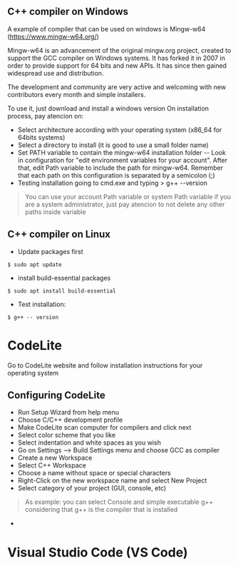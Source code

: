 ## C++ compiler on Windows

A example of compiler that can be used on windows is Mingw-w64 (https://www.mingw-w64.org/)

Mingw-w64 is an advancement of the original mingw.org project, created to support the GCC compiler on Windows systems. It has forked it in 2007 in order to provide support for 64 bits and new APIs. It has since then gained widespread use and distribution.

The development and community are very active and welcoming with new contributors every month and simple installers.

To use it, just download and install a windows version
On installation process, pay atencion on: 
- Select architecture according with your operating system (x86_64 for 64bits systems)
- Select a directory to install (it is good to use a small folder name)
- Set PATH variable to contain the mingw-w64 installation folder
-- Look in configuration for "edit environment variables for your account". After that, edit Path variable to include the path for mingw-w64. Remember that each path on this configuration is separated by a semicolon (;)
- Testing installation going to cmd.exe and typing > g++ --version

> You can use your account Path variable or system Path variable if you are a system administrator, just pay atencion to not delete any other paths inside variable

## C++ compiler on Linux
- Update packages first
```console
$ sudo apt update
``` 

- install build-essential packages
```console
$ sudo apt install build-essential
``` 

- Test installation:
```console
$ g++ -- version
``` 

# CodeLite
Go to CodeLite website and follow installation instructions for your operating system

## Configuring CodeLite
- Run Setup Wizard from help menu
- Choose C/C++ development profile
- Make CodeLite scan computer for compilers and click next
- Select color scheme that you like
- Select indentation and white spaces as you wish
- Go on Settings --> Build Settings menu and choose GCC as compiler
- Create a new Workspace
- Select C++ Workspace
- Choose a name without space or special characters
- Right-Click on the new workspace name and select New Project
- Select category of your project (GUI, console, etc)
> As example: you can select Console and simple executable g++ considering that g++ is the compiler that is installed
- 


# Visual Studio Code (VS Code)



